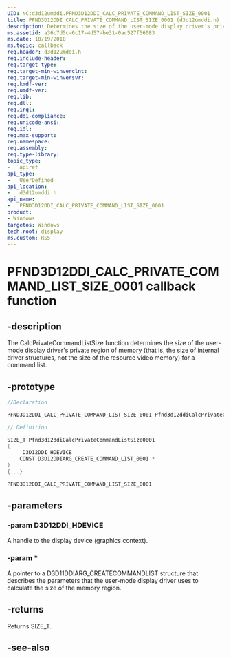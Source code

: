 ```yaml
---
UID: NC:d3d12umddi.PFND3D12DDI_CALC_PRIVATE_COMMAND_LIST_SIZE_0001
title: PFND3D12DDI_CALC_PRIVATE_COMMAND_LIST_SIZE_0001 (d3d12umddi.h)
description: Determines the size of the user-mode display driver's private region of memory for a command list.
ms.assetid: a36c7d5c-6c17-4d57-be31-0ac527f56083
ms.date: 10/19/2018
ms.topic: callback
req.header: d3d12umddi.h
req.include-header:
req.target-type:
req.target-min-winverclnt:
req.target-min-winversvr:
req.kmdf-ver:
req.umdf-ver:
req.lib:
req.dll:
req.irql: 
req.ddi-compliance:
req.unicode-ansi:
req.idl:
req.max-support:
req.namespace:
req.assembly:
req.type-library: 
topic_type: 
-	apiref
api_type: 
-	UserDefined
api_location: 
-	d3d12umddi.h
api_name: 
-	PFND3D12DDI_CALC_PRIVATE_COMMAND_LIST_SIZE_0001
product: 
- Windows
targetos: Windows
tech.root: display
ms.custom: RS5
---
```


# PFND3D12DDI_CALC_PRIVATE_COMMAND_LIST_SIZE_0001 callback function

## -description

The CalcPrivateCommandListSize function determines the size of the user-mode display driver's private region of memory (that is, the size of internal driver structures, not the size of the resource video memory) for a command list.

## -prototype

```cpp
//Declaration

PFND3D12DDI_CALC_PRIVATE_COMMAND_LIST_SIZE_0001 Pfnd3d12ddiCalcPrivateCommandListSize0001; 

// Definition

SIZE_T Pfnd3d12ddiCalcPrivateCommandListSize0001 
(
	 D3D12DDI_HDEVICE
	CONST D3D12DDIARG_CREATE_COMMAND_LIST_0001 *
)
{...}

PFND3D12DDI_CALC_PRIVATE_COMMAND_LIST_SIZE_0001 


```

## -parameters

### -param D3D12DDI_HDEVICE

A handle to the display device (graphics context).

### -param * 

A pointer to a D3D11DDIARG_CREATECOMMANDLIST structure that describes the parameters that the user-mode display driver uses to calculate the size of the memory region.

## -returns

Returns SIZE_T.




## -see-also

